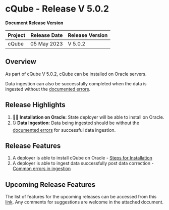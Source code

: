 # cQube - Release V 5.0.2

**Document Release Version**

| Project | Release Date | Release Version |
| ------- | ------------ | --------------- |
| cQube   | 05 May 2023  | V 5.0.2         |

## Overview

As part of cQube V 5.0.2, cQube can be installed on Oracle servers.

Data ingestion can also be successfully completed when the data is ingested without the [documented errors](../data-ingestion-and-processing/common-errors-during-ingestion/).&#x20;

## Release Highlights

1. **👨‍💻 Installation on Oracle:** State deployer will be able to install on Oracle.
2. 🔃 **Data Ingestion:** Data being ingested should be without the [documented errors](../data-ingestion-and-processing/common-errors-during-ingestion/) for successful data ingestion.

## Release Features

1. A deployer is able to install cQube on Oracle - [Steps for Installation](../installation-and-upgradation/step-wise-installation-process/for-oracle-server.md)
2. A deployer is able to ingest data successfully post data correction - [Common errors in ingestion](../data-ingestion-and-processing/common-errors-during-ingestion/)

## Upcoming Release Features

The list of features for the upcoming releases can be accessed from this [link](https://docs.google.com/spreadsheets/d/1e8b\_kLCfD0Oce9Jek4nrpBFQRk-IJOKgYy5GOnFs8Ho/edit#gid=1589485385). Any comments for suggestions are welcome in the attached document.

